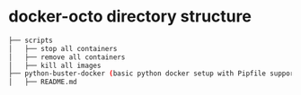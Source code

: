 # docker-octo directory structure

```bash
├── scripts
│   ├── stop all containers
│   ├── remove all containers
│   ├── kill all images
├── python-buster-docker (basic python docker setup with Pipfile support)
│   ├── README.md
```